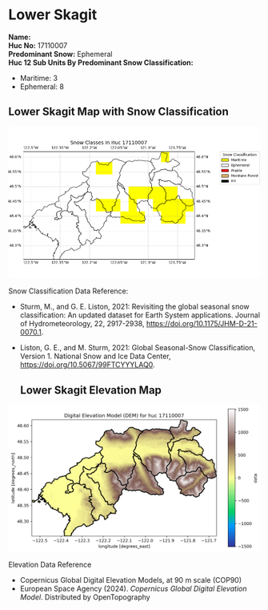 # Lower Skagit


**Name:**              <br>
**Huc No:**           17110007 <br> 
**Predominant Snow:**  Ephemeral <br>
**Huc 12 Sub Units By Predominant Snow Classification:**
- Maritime: 3
- Ephemeral: 8


##  Lower Skagit Map with Snow Classification 

![Snow Classes Map](../basic_maps/Snow_classes_in_17110007.png)

Snow Classification Data Reference: 
- Sturm, M., and G. E. Liston, 2021: Revisiting the global seasonal snow classification: An updated dataset for Earth System applications.  Journal of Hydrometeorology, 22, 2917-2938, https://doi.org/10.1175/JHM-D-21-0070.1.
- Liston, G. E., and M. Sturm, 2021: Global Seasonal-Snow Classification, Version 1. National Snow and Ice Data Center, https://doi.org/10.5067/99FTCYYYLAQ0.

  ## Lower Skagit Elevation Map 
![Elevation Map](../basic_maps/dem_huc17110007.png)

Elevation Data Reference 
- Copernicus Global Digital Elevation Models, at 90 m scale (COP90)
- European Space Agency (2024).  <i>Copernicus Global Digital Elevation Model</i>.  Distributed by OpenTopography
